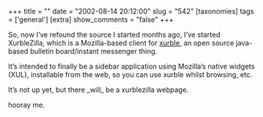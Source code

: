 +++
title = ""
date = "2002-08-14 20:12:00"
slug = "542"
[taxonomies]
tags = ['general']
[extra]
show_comments = "false"
+++

So, now I’ve refound the source I started months ago, I’ve started XurbleZilla, which is a Mozilla-based client for [xurble](http://www.xurble.org), an open source java-based bulletin board/instant messenger thing.

It’s intended to finally be a sidebar application using Mozilla’s native widgets (XUL), installable from the web, so you can use xurble whilst browsing, etc.

It’s not up yet, but there \_will\_ be a xurblezilla webpage.

hooray me.
